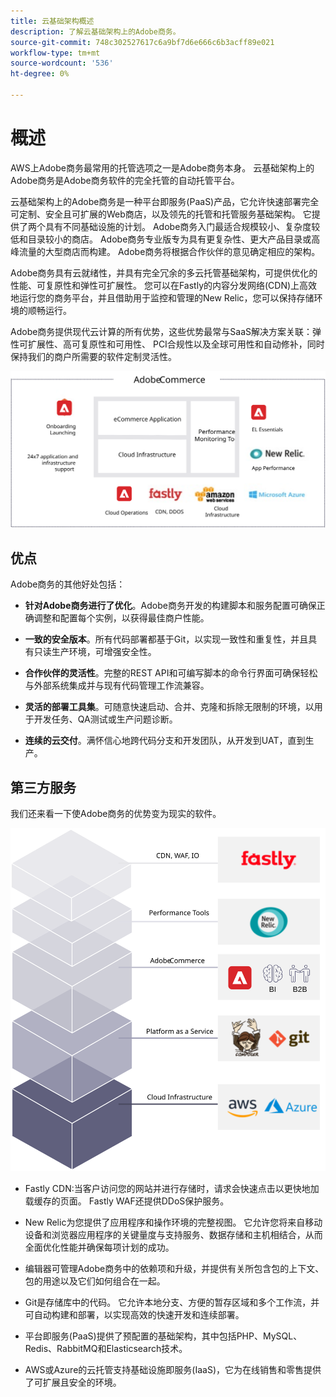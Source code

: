 ```yaml
---
title: 云基础架构概述
description: 了解云基础架构上的Adobe商务。
source-git-commit: 748c302527617c6a9bf7d6e666c6b3acff89e021
workflow-type: tm+mt
source-wordcount: '536'
ht-degree: 0%

---
```



# 概述

AWS上Adobe商务最常用的托管选项之一是Adobe商务本身。 云基础架构上的Adobe商务是Adobe商务软件的完全托管的自动托管平台。

云基础架构上的Adobe商务是一种平台即服务(PaaS)产品，它允许快速部署完全可定制、安全且可扩展的Web商店，以及领先的托管和托管服务基础架构。 它提供了两个具有不同基础设施的计划。 Adobe商务入门最适合规模较小、复杂度较低和目录较小的商店。 Adobe商务专业版专为具有更复杂性、更大产品目录或高峰流量的大型商店而构建。 Adobe商务将根据合作伙伴的意见确定相应的架构。

Adobe商务具有云就绪性，并具有完全冗余的多云托管基础架构，可提供优化的性能、可复原性和弹性可扩展性。 您可以在Fastly的内容分发网络(CDN)上高效地运行您的商务平台，并且借助用于监控和管理的New Relic，您可以保持存储环境的顺畅运行。

Adobe商务提供现代云计算的所有优势，这些优势最常与SaaS解决方案关联：弹性可扩展性、高可复原性和可用性、 PCI合规性以及全球可用性和自动修补，同时保持我们的商户所需要的软件定制灵活性。

![显示云基础架构上Adobe商务架构元素的图表](../../../assets/playbooks/adobe-commerce-cloud-infrastructure.svg)

## 优点

Adobe商务的其他好处包括：

- **针对Adobe商务进行了优化**。Adobe商务开发的构建脚本和服务配置可确保正确调整和配置每个实例，以获得最佳商户性能。

- **一致的安全版本**。所有代码部署都基于Git，以实现一致性和重复性，并且具有只读生产环境，可增强安全性。

- **合作伙伴的灵活性**。完整的REST API和可编写脚本的命令行界面可确保轻松与外部系统集成并与现有代码管理工作流兼容。

- **灵活的部署工具集**。可随意快速启动、合并、克隆和拆除无限制的环境，以用于开发任务、QA测试或生产问题诊断。

- **连续的云交付**。满怀信心地跨代码分支和开发团队，从开发到UAT，直到生产。

## 第三方服务

我们还来看一下使Adobe商务的优势变为现实的软件。

![显示云基础架构技术堆栈上的Adobe商务的图表](../../../assets/playbooks/cloud-tech-stack.svg)

- Fastly CDN:当客户访问您的网站并进行存储时，请求会快速点击以更快地加载缓存的页面。 Fastly WAF还提供DDoS保护服务。

- New Relic为您提供了应用程序和操作环境的完整视图。 它允许您将来自移动设备和浏览器应用程序的关键量度与支持服务、数据存储和主机相结合，从而全面优化性能并确保每项计划的成功。

- 编辑器可管理Adobe商务中的依赖项和升级，并提供有关所包含包的上下文、包的用途以及它们如何组合在一起。

- Git是存储库中的代码。 它允许本地分支、方便的暂存区域和多个工作流，并可自动构建和部署，以实现高效的快速开发和连续部署。

- 平台即服务(PaaS)提供了预配置的基础架构，其中包括PHP、MySQL、Redis、RabbitMQ和Elasticsearch技术。

- AWS或Azure的云托管支持基础设施即服务(IaaS)，它为在线销售和零售提供了可扩展且安全的环境。
